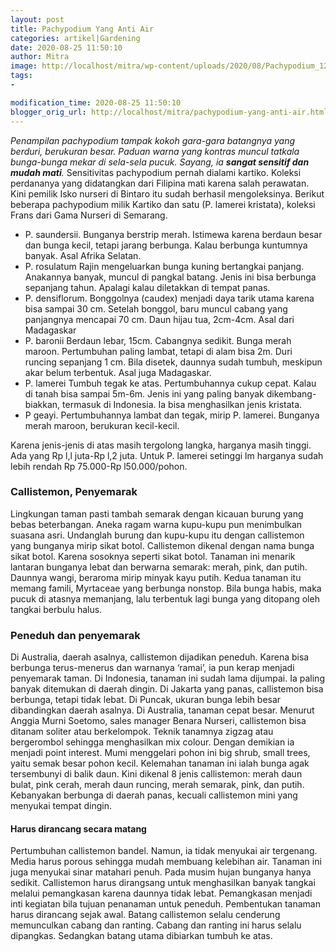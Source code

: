 ```yaml
---
layout: post
title: Pachypodium Yang Anti Air
categories: artikel|Gardening
date: 2020-08-25 11:50:10
author: Mitra
image: http://localhost/mitra/wp-content/uploads/2020/08/Pachypodium_1200x800.jpg
tags:
- 

modification_time: 2020-08-25 11:50:10
blogger_orig_url: http://localhost/mitra/pachypodium-yang-anti-air.html
---
```


<em>Penampilan pachypodium tampak kokoh gara-gara batangnya yang berduri, berukuran besar. Paduan warna yang kontras muncul tatkala bunga-bunga mekar di sela-sela pucuk. Sayang, ia <strong>sangat sensitif dan mudah mati</strong>.</em>
Sensitivitas pachypodium pernah dialami kartiko. Koleksi perdananya yang didatangkan dari Filipina mati karena salah perawatan. Kini pemilik Isko nurseri di Bintaro itu sudah berhasil mengoleksinya. Berikut beberapa pachypodium milik Kartiko dan satu (P. lamerei kristata), koleksi Frans dari Gama Nurseri di Semarang.
<ul>
 	<li>P. saundersii.
Bunganya berstrip merah. Istimewa karena berdaun besar dan bunga kecil, tetapi jarang berbunga. Kalau berbunga kuntumnya banyak. Asal Afrika Selatan.</li>
 	<li>P. rosulatum
Rajin mengeluarkan bunga kuning bertangkai panjang. Anakannya banyak, muncul di pangkal batang. Jenis ini bisa berbunga sepanjang tahun. Apalagi kalau diletakkan di tempat panas.</li>
 	<li>P. densiflorum.
Bonggolnya (caudex) menjadi daya tarik utama karena bisa sampai 30 cm. Setelah bonggol, baru muncul cabang yang panjangnya mencapai 70 cm. Daun hijau tua, 2cm-4cm. Asal dari Madagaskar</li>
 	<li>P. baronii
Berdaun lebar, 15cm. Cabangnya sedikit. Bunga merah maroon. Pertumbuhan paling lambat, tetapi di alam bisa 2m. Duri runcing sepanjang 1 cm. Bila disetek, daunnya sudah tumbuh, meskipun akar belum terbentuk. Asal juga Madagaskar.</li>
 	<li>P. lamerei
Tumbuh tegak ke atas. Pertumbuhannya cukup cepat. Kalau di tanah bisa sampai 5m-6m. Jenis ini yang paling banyak dikembang-biakkan, termasuk di Indonesia. Ia bisa menghasilkan jenis kristata.</li>
 	<li>P geayi.
Pertumbuhannya lambat dan tegak, mirip P. lamerei. Bunganya merah maroon, berukuran kecil-kecil.</li>
</ul>
Karena jenis-jenis di atas masih tergolong langka, harganya masih tinggi. Ada yang Rp l,l juta-Rp l,2 juta. Untuk P. lamerei setinggi lm harganya sudah lebih rendah Rp 75.000-Rp l50.000/pohon.
&nbsp;
<h3>Callistemon, Penyemarak</h3>
Lingkungan taman pasti tambah semarak dengan kicauan burung yang bebas beterbangan. Aneka ragam warna kupu-kupu pun menimbulkan suasana asri. Undanglah burung dan kupu-kupu itu dengan callistemon yang bunganya mirip sikat botol.
Callistemon dikenal dengan nama bunga sikat botol. Karena sosoknya seperti sikat botol. Tanaman ini menarik lantaran bunganya lebat dan berwarna semarak: merah, pink, dan putih. Daunnya wangi, beraroma mirip minyak kayu putih. Kedua tanaman itu memang famili, Myrtaceae yang berbunga nonstop. Bila bunga habis, maka pucuk di atasnya memanjang, lalu terbentuk lagi bunga yang ditopang oleh tangkai berbulu halus.
<h3>Peneduh dan penyemarak</h3>
Di Australia, daerah asalnya, callistemon dijadikan peneduh. Karena bisa berbunga terus-menerus dan warnanya ‘ramai’, ia pun kerap menjadi penyemarak taman. Di Indonesia, tanaman ini sudah lama dijumpai. Ia paling banyak ditemukan di daerah dingin. Di Jakarta yang panas, callistemon bisa berbunga, tetapi tidak lebat. Di Puncak, ukuran bunga lebih besar dibandingkan daerah asalnya. Di Australia, tanaman cepat besar.
Menurut Anggia Murni Soetomo, sales manager Benara Nurseri, callistemon bisa ditanam soliter atau berkelompok. Teknik tanamnya zigzag atau bergerombol sehingga menghasilkan mix colour. Dengan demikian ia menjadi point interest. Mumi menggelari pohon ini big shrub, small trees, yaitu semak besar pohon kecil. Kelemahan tanaman ini ialah bunga agak tersembunyi di balik daun.
Kini dikenal 8 jenis callistemon: merah daun bulat, pink cerah, merah daun runcing, merah semarak, pink, dan putih. Kebanyakan berbunga di daerah panas, kecuali callistemon mini yang menyukai tempat dingin.
<h4>Harus dirancang secara matang</h4>
Pertumbuhan callistemon bandel. Namun, ia tidak menyukai air tergenang. Media harus porous sehingga mudah membuang kelebihan air. Tanaman ini juga menyukai sinar matahari penuh. Pada musim hujan bunganya hanya sedikit.
Callistemon harus dirangsang untuk menghasilkan banyak tangkai melalui pemangkasan karena daunnya tidak lebat.
Pemangkasan menjadi inti kegiatan bila tujuan penanaman untuk peneduh. Pembentukan tanaman harus dirancang sejak awal. Batang callistemon selalu cenderung memunculkan cabang dan ranting. Cabang dan ranting ini harus selalu dipangkas. Sedangkan batang utama dibiarkan tumbuh ke atas.
